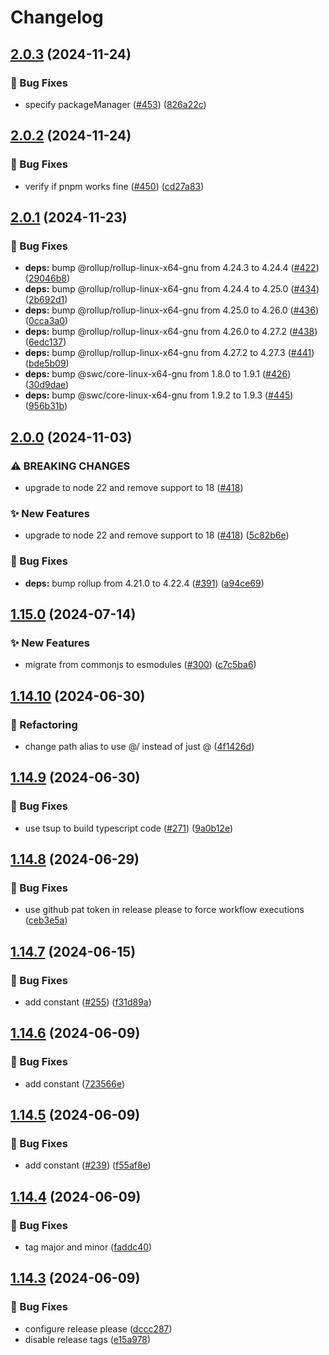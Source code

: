 # Changelog

## [2.0.3](https://github.com/AlbertHernandez/typescript-library-template/compare/v2.0.2...v2.0.3) (2024-11-24)


### 🐛 Bug Fixes

* specify packageManager ([#453](https://github.com/AlbertHernandez/typescript-library-template/issues/453)) ([826a22c](https://github.com/AlbertHernandez/typescript-library-template/commit/826a22cbacd1b9ebad9e9873d4708c0bf2247e8c))

## [2.0.2](https://github.com/AlbertHernandez/typescript-library-template/compare/v2.0.1...v2.0.2) (2024-11-24)


### 🐛 Bug Fixes

* verify if pnpm works fine ([#450](https://github.com/AlbertHernandez/typescript-library-template/issues/450)) ([cd27a83](https://github.com/AlbertHernandez/typescript-library-template/commit/cd27a832bcd6f60ac1dded78c35dbe9aaac49514))

## [2.0.1](https://github.com/AlbertHernandez/typescript-library-template/compare/v2.0.0...v2.0.1) (2024-11-23)


### 🐛 Bug Fixes

* **deps:** bump @rollup/rollup-linux-x64-gnu from 4.24.3 to 4.24.4 ([#422](https://github.com/AlbertHernandez/typescript-library-template/issues/422)) ([29046b8](https://github.com/AlbertHernandez/typescript-library-template/commit/29046b87a067754b6e262af66d330f7000011c36))
* **deps:** bump @rollup/rollup-linux-x64-gnu from 4.24.4 to 4.25.0 ([#434](https://github.com/AlbertHernandez/typescript-library-template/issues/434)) ([2b692d1](https://github.com/AlbertHernandez/typescript-library-template/commit/2b692d1ef182711266fe6e094fc6b11f6a8d35b8))
* **deps:** bump @rollup/rollup-linux-x64-gnu from 4.25.0 to 4.26.0 ([#436](https://github.com/AlbertHernandez/typescript-library-template/issues/436)) ([0cca3a0](https://github.com/AlbertHernandez/typescript-library-template/commit/0cca3a00fd2312a12dc50f7d5d61c179909353e1))
* **deps:** bump @rollup/rollup-linux-x64-gnu from 4.26.0 to 4.27.2 ([#438](https://github.com/AlbertHernandez/typescript-library-template/issues/438)) ([6edc137](https://github.com/AlbertHernandez/typescript-library-template/commit/6edc1378fef9efd6f349181e0e9fd90142725adb))
* **deps:** bump @rollup/rollup-linux-x64-gnu from 4.27.2 to 4.27.3 ([#441](https://github.com/AlbertHernandez/typescript-library-template/issues/441)) ([bde5b09](https://github.com/AlbertHernandez/typescript-library-template/commit/bde5b0974d7beba9866fb8dd8f6952065a970b19))
* **deps:** bump @swc/core-linux-x64-gnu from 1.8.0 to 1.9.1 ([#426](https://github.com/AlbertHernandez/typescript-library-template/issues/426)) ([30d9dae](https://github.com/AlbertHernandez/typescript-library-template/commit/30d9dae74beb2155748844434d8f9398739cf25e))
* **deps:** bump @swc/core-linux-x64-gnu from 1.9.2 to 1.9.3 ([#445](https://github.com/AlbertHernandez/typescript-library-template/issues/445)) ([956b31b](https://github.com/AlbertHernandez/typescript-library-template/commit/956b31b80e7cfade048a4ebe62637b0ad8c61e82))

## [2.0.0](https://github.com/AlbertHernandez/typescript-library-template/compare/v1.15.0...v2.0.0) (2024-11-03)


### ⚠ BREAKING CHANGES

* upgrade to node 22 and remove support to 18 ([#418](https://github.com/AlbertHernandez/typescript-library-template/issues/418))

### ✨ New Features

* upgrade to node 22 and remove support to 18 ([#418](https://github.com/AlbertHernandez/typescript-library-template/issues/418)) ([5c82b6e](https://github.com/AlbertHernandez/typescript-library-template/commit/5c82b6ec2cd9f3092f971d2b70b56b74961ff584))


### 🐛 Bug Fixes

* **deps:** bump rollup from 4.21.0 to 4.22.4 ([#391](https://github.com/AlbertHernandez/typescript-library-template/issues/391)) ([a94ce69](https://github.com/AlbertHernandez/typescript-library-template/commit/a94ce69c5f1a992a153d1b0fe235d5e5e6947aaa))

## [1.15.0](https://github.com/AlbertHernandez/typescript-library-template/compare/v1.14.10...v1.15.0) (2024-07-14)


### ✨ New Features

* migrate from commonjs to esmodules ([#300](https://github.com/AlbertHernandez/typescript-library-template/issues/300)) ([c7c5ba6](https://github.com/AlbertHernandez/typescript-library-template/commit/c7c5ba602c77524d4fa84867b8312cb193b35a6b))

## [1.14.10](https://github.com/AlbertHernandez/typescript-library-template/compare/v1.14.9...v1.14.10) (2024-06-30)


### 🔄 Refactoring

* change path alias to use @/ instead of just @ ([4f1426d](https://github.com/AlbertHernandez/typescript-library-template/commit/4f1426d4b1d3d1b7a05d67b7a9bd7af76230be24))

## [1.14.9](https://github.com/AlbertHernandez/typescript-library-template/compare/v1.14.8...v1.14.9) (2024-06-30)


### 🐛 Bug Fixes

* use tsup to build typescript code ([#271](https://github.com/AlbertHernandez/typescript-library-template/issues/271)) ([9a0b12e](https://github.com/AlbertHernandez/typescript-library-template/commit/9a0b12eeb4d033dada4598c3bf32a0acdc6d0765))

## [1.14.8](https://github.com/AlbertHernandez/typescript-library-template/compare/v1.14.7...v1.14.8) (2024-06-29)


### 🐛 Bug Fixes

* use github pat token in release please to force workflow executions ([ceb3e5a](https://github.com/AlbertHernandez/typescript-library-template/commit/ceb3e5a0075e98e0eccaf9dc1c394edcc60ff1ae))

## [1.14.7](https://github.com/AlbertHernandez/typescript-library-template/compare/v1.14.6...v1.14.7) (2024-06-15)


### 🐛 Bug Fixes

* add constant ([#255](https://github.com/AlbertHernandez/typescript-library-template/issues/255)) ([f31d89a](https://github.com/AlbertHernandez/typescript-library-template/commit/f31d89a49598d2bc3c7380321c2974b51e73b363))

## [1.14.6](https://github.com/AlbertHernandez/typescript-library-template/compare/v1.14.5...v1.14.6) (2024-06-09)


### 🐛 Bug Fixes

* add constant ([723566e](https://github.com/AlbertHernandez/typescript-library-template/commit/723566e252312e949fe7a90e5872c2baf9a0f813))

## [1.14.5](https://github.com/AlbertHernandez/typescript-library-template/compare/v1.14.4...v1.14.5) (2024-06-09)


### 🐛 Bug Fixes

* add constant ([#239](https://github.com/AlbertHernandez/typescript-library-template/issues/239)) ([f55af8e](https://github.com/AlbertHernandez/typescript-library-template/commit/f55af8ec83e6fe9ec10c9662346949f72c97e2aa))

## [1.14.4](https://github.com/AlbertHernandez/typescript-library-template/compare/v1.14.3...v1.14.4) (2024-06-09)


### 🐛 Bug Fixes

* tag major and minor ([faddc40](https://github.com/AlbertHernandez/typescript-library-template/commit/faddc404fc63b1050c2b5cc16dc102311a35f2a7))

## [1.14.3](https://github.com/AlbertHernandez/typescript-library-template/compare/v1.14.2...v1.14.3) (2024-06-09)


### 🐛 Bug Fixes

* configure release please ([dccc287](https://github.com/AlbertHernandez/typescript-library-template/commit/dccc28782615f79da4abc0d708fa31ae4375e6b1))
* disable release tags ([e15a978](https://github.com/AlbertHernandez/typescript-library-template/commit/e15a978a600b340e9af3523dfd53640446b8c335))
